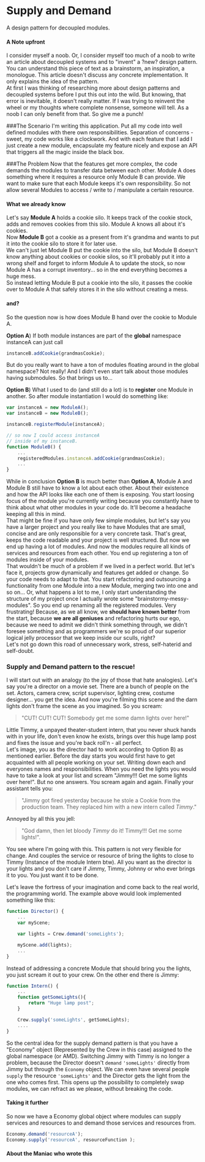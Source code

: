 Supply and Demand
=================

A design pattern for decoupled modules.  


#### A Note upfront
I consider myself a noob. Or, I consider myself too much of a noob to write an article about decoupled systems and to "invent" a ?new? design pattern. You can understand this piece of text as a brainstorm, an inspiration, a monologue. This article doesn't discuss any concrete implementation. It only explains the idea of the pattern.  
At first I was thinking of researching more about design patterns and decoupled systems before I put this out into the wild. But knowing, that error is inevitable, it doesn't really matter. If I was trying to reinvent the wheel or my thoughts where complete nonsense, someone will tell. As a noob I can only benefit from that. So give me a punch!


###The Scenario
I'm writing this application. Put all my code into well defined modules with there own responsibilities. Separation of concerns - sweet, my code works like a clockwork. And with each feature that I add I just create a new module, encapsulate my feature nicely and expose an API that triggers all the magic inside the black box.



###The Problem
Now that the features get more complex, the code demands the modules to transfer data between each other. Module A does something where it requires a resource only Module B can provide. We want to make sure that each Module keeps it's own responsibility. So not allow several Modules to access / write to / manipulate a certain resource.


#### What we already know
Let's say **Module A** holds a cookie silo. It keeps track of the cookie stock, adds and removes cookies from this silo. Module A knows all about it's cookies.  
Now **Module B** got a cookie as a present from it's grandma and wants to put it into the cookie silo to store it for later use.  
We can't just let Module B put the cookie into the silo, but Module B doesn't know anything about cookies or cookie silos, so it'll probably put it into a wrong shelf and forget to inform Module A to update the stock, so now Module A has a corrupt inventory... so in the end everything becomes a huge mess.  
So instead letting Module B put a cookie into the silo, it passes the cookie over to Module A that safely stores it in the silo without creating a mess.


#### and?
So the question now is how does Module B hand over the cookie to Module A.  

**Option A**) If both module instances are part of the __global__ namespace instanceA can just call 
```js
instanceB.addCookie(grandmasCookie);
```
But do you really want to have a ton of modules floating around in the global namespace? Not really! And I didn't even start talk about those modules having submodules. So that brings us to...  
  
**Option B**) What I used to do (and still do a lot) is to __register__ one Module in another. So after module instantiation I would do something like:
```js
var instanceA = new ModuleA();
var instanceB = new ModuleB();

instanceB.registerModule(instanceA);

// so now I could access instanceA 
// inside of my instanceB.
function ModuleB() {
	...
	registeredModules.instanceA.addCookie(grandmasCookie);
	...
}
```
While in conclusion **Option B** is much better than **Option A**, Module A and Module B still have to know a lot about each other. About  their existence and how the API looks like each one of them is exposing. You start loosing focus of the module you're currently writing because you constantly have to think about what other modules in your code do. It'll become a headache keeping all this in mind.  
That might be fine if you have only few simple modules, but let's say you have a larger project and you really like to have Modules that are small, concise and are only responsible for a very concrete task. That's great, keeps the code readable and your project is well structured. But now we end up having a lot of modules. And now the modules require all kinds of services and resources from each other. You end up registering a ton of modules inside of your modules.  
That wouldn't be much of a problem if we lived in a perfect world. But let's face it, projects grow dynamically and features get added or change. So your code needs to adapt to that. You start refactoring and outsourcing a functionality from one Module into a new Module, merging two into one and so on... Or, what happens a lot to me, I only start understanding the structure of my project once I actually wrote some "brainstormy-messy-modules". So you end up renaming all the registered modules. Very frustrating! Because, as we all know, we __should have known better__ from the start, because __we are all geniuses__ and refactoring hurts our ego, because we need to admit we didn't think something through, we didn't foresee something and as programmers we're so proud of our superior logical jelly processor that we keep inside our sculls, right?  
Let's not go down this road of  unnecessary work, stress, self-haterid and self-doubt.



### Supply and Demand pattern to the rescue!
I will start out with an analogy (to the joy of those that hate analogies). Let's say you're a director on a movie set. There are a bunch of people on the set. Actors, camera crew, script supervisor, lighting crew, costume designer... you get the idea. And now you're filming this scene and the darn lights don't frame the scene as you imagined. So you scream:  

> "CUT! CUT! CUT! Somebody get me some damn lights over here!"  

Little Timmy, a unpayed theater-student intern, that you never shuck hands with in your life, don't even know he exists, brings over this huge lamp post and fixes the issue and you're back roll'n - all perfect.  
Let's image, you as the director had to work according to Option B) as mentioned earlier. Before the day starts you would first have to get acquainted with all people working on your set. Writing down each and everyones names and responsibilities. When you need the lights you would have to take a look at your list and scream "Jimmy!!! Get me some lights over here!". But no one answers. You scream again and again. Finally your assistant tells you: 

> "Jimmy got fired yesterday because he stole a Cookie from the production team.
>  They replaced him with a new intern called *Timmy*."  

Annoyed by all this you jell:  

> "God damn, then let bloody *Timmy* do it! 
>  Timmy!!! Get me some lights!".  

You see where I'm going with this. This pattern is not very flexible for change. And couples the service or resource of bring the lights to close to Timmy (Instance of the module Intern btw). All you want as the director is your lights and you don't care if Jimmy, Timmy, Johnny or who ever brings it to you. You just want it to be done.  

Let's leave the fortress of your imagination and come back to the real world, the programming world. The example above would look implemented something like this:
```js
function Director() {
	...
	var myScene;

	var lights = Crew.demand('someLights');

	myScene.add(lights);
	...
}
```
Instead of addressing a concrete Module that should bring you the lights, you just scream it out to your crew. On the other end there is Jimmy:
```js
function Intern() {
	...
	function getSomeLights(){
		return "Huge lamp post";
	}

	Crew.supply('someLights', getSomeLights);
	....
}
```

So the central idea for the supply demand pattern is that you have a "Economy" object (Represented by the Crew in this case) assigned to the global namespace (or AMD).
Switching Jimmy with Timmy is no longer a problem, because the Director doesn't `demand` `'someLights'` directly from Jimmy but through the `Economy` object. We can even have several people `supply` the resource `'someLights'` and the Director gets the light from the one who comes first. This opens up the possibility to completely swap modules, we can refract as we please, without breaking the code.

#### Taking it further
So now we have a Economy global object where modules can supply services and resources to and demand those services and resources from.
```js
Economy.demand('resourceA');
Economy.supply('resourceA', resourceFunction );
```



#### About the Maniac who wrote this


